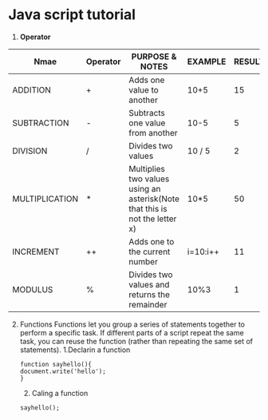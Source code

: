 # Java script tutorial

1. **Operator**

Nmae|Operator|PURPOSE & NOTES |EXAMPLE|RESULT
--- | --- | ---| --- | --- | 
ADDITION|+|Adds one value to another  |10+5|15
SUBTRACTION|-|Subtracts one value from another  |10-5|5
DIVISION|/|Divides two values  |10 / 5 |2
MULTIPLICATION|*|Multiplies two values using an asterisk(Note that this is not the letter x)  |10*5|50
INCREMENT|++|Adds one to the current number  |i=10:i++|11
MODULUS|%|Divides two values and returns the remainder |10%3|1





2. Functions
 Functions let you group a series of statements together to perform a
 specific task. If different parts of a script repeat the same task, you can
 reuse the function (rather than repeating the same set of statements). 
   1.Declarin a function
   ```
   function sayhello(){
   document.write('hello');
   }
   ```
   2. Caling a function
   ```
   sayhello();
   ```

